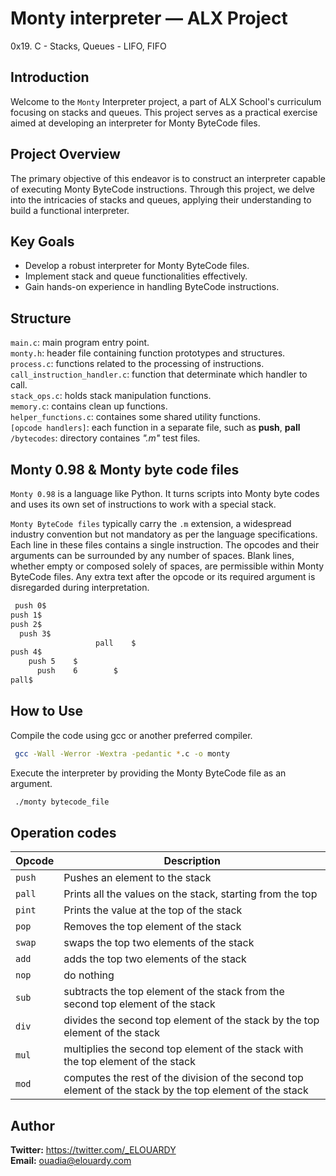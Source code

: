 # Monty interpreter — ALX Project
0x19. C - Stacks, Queues - LIFO, FIFO

## Introduction
Welcome to the `Monty` Interpreter project, a part of ALX School's curriculum focusing on stacks and queues. This project serves as a practical exercise aimed at developing an interpreter for Monty ByteCode files.

## Project Overview
The primary objective of this endeavor is to construct an interpreter capable of executing Monty ByteCode instructions. Through this project, we delve into the intricacies of stacks and queues, applying their understanding to build a functional interpreter.

## Key Goals
- Develop a robust interpreter for Monty ByteCode files.
- Implement stack and queue functionalities effectively.
- Gain hands-on experience in handling ByteCode instructions.

## Structure
`main.c`: main program entry point. \
`monty.h`: header file containing function prototypes and structures. \
`process.c`: functions related to the processing of instructions. \
`call_instruction_handler.c`: function that determinate which handler to call. \
`stack_ops.c`: holds stack manipulation functions. \
`memory.c`: contains clean up functions. \
`helper_functions.c`: containes some shared utility functions. \
`[opcode handlers]`: each function in a separate file, such as **push**, **pall** \
`/bytecodes`: directory containes *".m"* test files.

## Monty 0.98 & Monty byte code files
`Monty 0.98` is a language like Python. It turns scripts into Monty byte codes and uses its own set of instructions to work with a special stack.

`Monty ByteCode files` typically carry the `.m` extension, a widespread industry convention but not mandatory as per the language specifications. Each line in these files contains a single instruction. The opcodes and their arguments can be surrounded by any number of spaces. Blank lines, whether empty or composed solely of spaces, are permissible within Monty ByteCode files. Any extra text after the opcode or its required argument is disregarded during interpretation.
```bash
 push 0$
push 1$
push 2$
  push 3$
                   pall    $
push 4$
    push 5    $
      push    6        $
pall$
```

## How to Use
Compile the code using gcc or another preferred compiler.
```bash
 gcc -Wall -Werror -Wextra -pedantic *.c -o monty
```
Execute the interpreter by providing the Monty ByteCode file as an argument.
```bash
 ./monty bytecode_file
 ```

## Operation codes
| Opcode | Description |
|------------------- | --------------|
|`push`   | Pushes an element to the stack |
|`pall`   | Prints all the values on the stack, starting from the top |
|`pint`   | Prints the value at the top of the stack |
|`pop`    | Removes the top element of the stack |
|`swap`   | swaps the top two elements of the stack |
|`add`    | adds the top two elements of the stack |
|`nop`    | do nothing |
|`sub`    | subtracts the top element of the stack from the second top element of the stack |
|`div`    | divides the second top element of the stack by the top element of the stack |
|`mul`    | multiplies the second top element of the stack with the top element of the stack |
|`mod`    | computes the rest of the division of the second top element of the stack by the top element of the stack |


## Author
**Twitter:** https://twitter.com/_ELOUARDY \
**Email:** ouadia@elouardy.com

